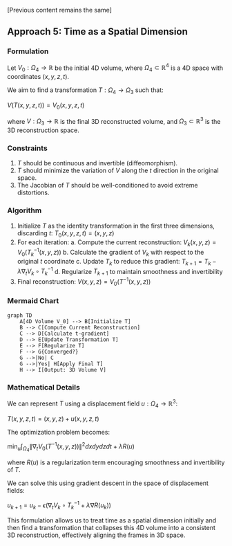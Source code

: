 [Previous content remains the same]

## Approach 5: Time as a Spatial Dimension

### Formulation

Let $V_0: \Omega_4 \to \mathbb{R}$ be the initial 4D volume, where $\Omega_4 \subset \mathbb{R}^4$ is a 4D space with coordinates $(x, y, z, t)$.

We aim to find a transformation $T: \Omega_4 \to \Omega_3$ such that:

$V(T(x, y, z, t)) = V_0(x, y, z, t)$

where $V: \Omega_3 \to \mathbb{R}$ is the final 3D reconstructed volume, and $\Omega_3 \subset \mathbb{R}^3$ is the 3D reconstruction space.

### Constraints

1. $T$ should be continuous and invertible (diffeomorphism).
2. $T$ should minimize the variation of $V$ along the $t$ direction in the original space.
3. The Jacobian of $T$ should be well-conditioned to avoid extreme distortions.

### Algorithm

1. Initialize $T$ as the identity transformation in the first three dimensions, discarding $t$: $T_0(x, y, z, t) = (x, y, z)$
2. For each iteration:
   a. Compute the current reconstruction: $V_k(x, y, z) = V_0(T_k^{-1}(x, y, z))$
   b. Calculate the gradient of $V_k$ with respect to the original $t$ coordinate
   c. Update $T_k$ to reduce this gradient: $T_{k+1} = T_k - \lambda \nabla_t V_k \circ T_k^{-1}$
   d. Regularize $T_{k+1}$ to maintain smoothness and invertibility
3. Final reconstruction: $V(x, y, z) = V_0(T^{-1}(x, y, z))$

### Mermaid Chart

```mermaid
graph TD
    A[4D Volume V_0] --> B[Initialize T]
    B --> C[Compute Current Reconstruction]
    C --> D[Calculate t-gradient]
    D --> E[Update Transformation T]
    E --> F[Regularize T]
    F --> G{Converged?}
    G -->|No| C
    G -->|Yes| H[Apply Final T]
    H --> I[Output: 3D Volume V]
```

### Mathematical Details

We can represent $T$ using a displacement field $u: \Omega_4 \to \mathbb{R}^3$:

$T(x, y, z, t) = (x, y, z) + u(x, y, z, t)$

The optimization problem becomes:

$\min_{u} \int_{\Omega_4} \|\nabla_t V_0(T^{-1}(x, y, z))\|^2 dx dy dz dt + \lambda R(u)$

where $R(u)$ is a regularization term encouraging smoothness and invertibility of $T$.

We can solve this using gradient descent in the space of displacement fields:

$u_{k+1} = u_k - \epsilon (\nabla_t V_k \circ T_k^{-1} + \lambda \nabla R(u_k))$

This formulation allows us to treat time as a spatial dimension initially and then find a transformation that collapses this 4D volume into a consistent 3D reconstruction, effectively aligning the frames in 3D space.
